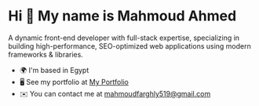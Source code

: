 Hi 👋 My name is Mahmoud Ahmed
==============================

A dynamic front-end developer with full-stack expertise, specializing in building high-performance, SEO-optimized web applications using modern frameworks & libraries.

* 🌍  I'm based in Egypt
* 🖥️  See my portfolio at [My Portfolio](https://mahmoud-ahmed.vercel.app)
* ✉️  You can contact me at [mahmoudfarghly519@gmail.com](mailto:mahmoudfarghly519@gmail.com)
